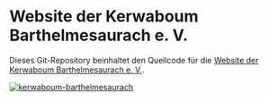 # Website der Kerwaboum Barthelmesaurach e. V.

Dieses Git-Repository beinhaltet den Quellcode für die [Website der Kerwaboum Barthelmesaurach e. V.](https://kerwaboum-barthelmesaurach.de).

[![kerwaboum-barthelmesaurach](https://user-images.githubusercontent.com/4741199/136026713-6115a342-e30d-49b7-bf59-f3f76ce264fb.png)](https://kerwaboum-barthelmesaurach.de)
